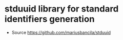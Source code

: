 # stduuid library for standard identifiers generation

- Source https://github.com/mariusbancila/stduuid
